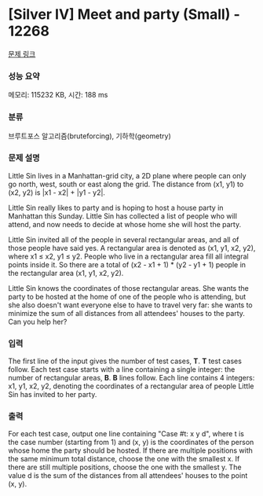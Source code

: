 # [Silver IV] Meet and party (Small) - 12268 

[문제 링크](https://www.acmicpc.net/problem/12268) 

### 성능 요약

메모리: 115232 KB, 시간: 188 ms

### 분류

브루트포스 알고리즘(bruteforcing), 기하학(geometry)

### 문제 설명

<p>Little Sin lives in a Manhattan-grid city, a 2D plane where people can only go north, west, south or east along the grid. The distance from (x1, y1) to (x2, y2) is |x1 - x2| + |y1 - y2|.</p>

<p>Little Sin really likes to party and is hoping to host a house party in Manhattan this Sunday. Little Sin has collected a list of people who will attend, and now needs to decide at whose home she will host the party.</p>

<p>Little Sin invited all of the people in several rectangular areas, and all of those people have said yes. A rectangular area is denoted as (x1, y1, x2, y2), where x1 ≤ x2, y1 ≤ y2. People who live in a rectangular area fill all integral points inside it. So there are a total of (x2 - x1 + 1) * (y2 - y1 + 1) people in the rectangular area (x1, y1, x2, y2).</p>

<p>Little Sin knows the coordinates of those rectangular areas. She wants the party to be hosted at the home of one of the people who is attending, but she also doesn't want everyone else to have to travel very far: she wants to minimize the sum of all distances from all attendees' houses to the party. Can you help her?</p>

### 입력 

 <p>The first line of the input gives the number of test cases, <strong>T</strong>. <strong>T</strong> test cases follow. Each test case starts with a line containing a single integer: the number of rectangular areas, <strong>B</strong>. <strong>B</strong> lines follow. Each line contains 4 integers: x1, y1, x2, y2, denoting the coordinates of a rectangular area of people Little Sin has invited to her party.</p>

### 출력 

 <p>For each test case, output one line containing "Case #t: x y d", where t is the case number (starting from 1) and (x, y) is the coordinates of the person whose home the party should be hosted. If there are multiple positions with the same minimum total distance, choose the one with the smallest x. If there are still multiple positions, choose the one with the smallest y. The value d is the sum of the distances from all attendees' houses to the point (x, y).</p>

